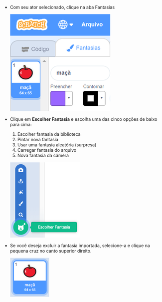 - Com seu ator selecionado, clique na aba Fantasias
    
    ![aba fantasias](images/costumes_tab.png)

- Clique em **Escolher Fantasia** e escolha uma das cinco opções de baixo para cima:
    
    1. Escolher fantasia da biblioteca
    2. Pintar nova fantasia
    3. Usar uma fantasia aleatória (surpresa)
    4. Carregar fantasia do arquivo
    5. Nova fantasia da câmera
    
    ![escolher localização](images/choose_location.png)

- Se você deseja excluir a fantasia importada, selecione-a e clique na pequena cruz no canto superior direito.
    
    ![excluir fantasia](images/delete_costume.png)